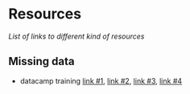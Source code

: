 # Resources
*List of links to different kind of resources*

## Missing data
- datacamp training [link #1](https://projector-video-pdf-converter.datacamp.com/17404/chapter1.pdf), [link #2](https://projector-video-pdf-converter.datacamp.com/17404/chapter2.pdf), [link #3](https://projector-video-pdf-converter.datacamp.com/17404/chapter3.pdf), [link #4](https://projector-video-pdf-converter.datacamp.com/17404/chapter4.pdf)
